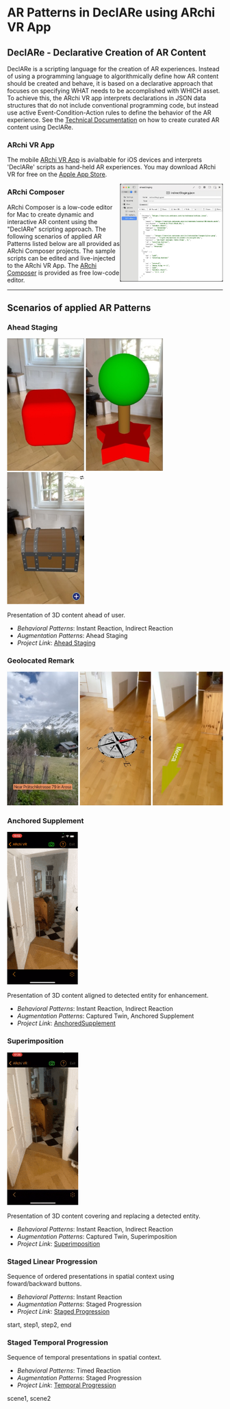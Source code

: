 # AR Patterns in DeclARe using ARchi VR App

## DeclARe - Declarative Creation of AR Content 

DeclARe is a scripting language for the creation of AR experiences. Instead of using a programming language to algorithmically define how AR content should be created and behave, it is based on a declarative approach that focuses on specifying WHAT needs to be accomplished with WHICH asset. To achieve this, the ARchi VR app interprets declarations in JSON data structures that do not include conventional programming code, but instead use active Event-Condition-Action rules to define the behavior of the AR experience. See the [Technical Documentation](https://service.metason.net/ar/docu/) on how to create curated AR content using DeclARe.

### ARchi VR App
The mobile [ARchi VR App](https://archi.metason.net) is avialbable for iOS devices and interprets 'DeclARe' scripts as hand-held AR experiences. You may download ARchi VR for free on the [Apple App Store](https://itunes.apple.com/ch/app/archi-vr/id1317896781?mt=8).

<img src="screens/composer.jpg" width="240" align="right">

### ARchi Composer

ARchi Composer is a low-code editor for Mac to create dynamic and interactive AR content using the "DeclARe" scripting approach.
The following scenarios of applied AR Patterns listed below are all provided as ARchi Composer projects. The sample scripts can be edited and live-injected to the ARchi VR App. The [ARchi Composer](https://service.metason.net/ar/docu/#archi-composer) is provided as free low-code editor. 

---

## Scenarios of applied AR Patterns


### Ahead Staging

<img src="AheadStaging/docs/images/screen1.jpg" width="180">
<img src="AheadStaging/docs/images/screen2.jpg" width="180">
<img src="AheadStaging/docs/images/screen3.jpg" width="180">

<!-- <img src="AheadStaging/docs/images/screens.png" height="312"> -->

Presentation of 3D content ahead of user.

* _Behavioral Patterns_: Instant Reaction, Indirect Reaction
* _Augmentation Patterns_: Ahead Staging
* _Project Link_: [Ahead Staging](AheadStaging)


### Geolocated Remark

<img src="GeolocatedRemark/docs/images/screens.png" height="312">


### Anchored Supplement

![supvid](screens/supplement.gif)

Presentation of 3D content aligned to detected entity for enhancement.

* _Behavioral Patterns_: Instant Reaction, Indirect Reaction
* _Augmentation Patterns_: Captured Twin, Anchored Supplement
* _Project Link_: [AnchoredSupplement](AnchoredSupplement)


### Superimposition

![subvid](screens/substitute.gif)

Presentation of 3D content covering and replacing a detected entity.

* _Behavioral Patterns_: Instant Reaction, Indirect Reaction
* _Augmentation Patterns_: Captured Twin, Superimposition
* _Project Link_: [Superimposition](Superimposition)


### Staged Linear Progression

Sequence of ordered presentations in spatial context using foward/backward buttons.

* _Behavioral Patterns_: Instant Reaction
* _Augmentation Patterns_: Staged Progression
* _Project Link_: [Staged Progression](StagedProgression)

start, step1, step2, end

### Staged Temporal Progression

Sequence of temporal presentations in spatial context.

* _Behavioral Patterns_: Timed Reaction
* _Augmentation Patterns_: Staged Progression
* _Project Link_: [Temporal Progression](TemporalProgression)

scene1, scene2 

<!-- 

### Geolocated Remark
Overlay: "You are near XXX in TOWN"
Overlay: "and you are indoor/outdoor"

Cardinal direction to North
Navigation towards Mecca

### Interactive Non-linear Progression?
Dialog
start step1, step2A, step2B, step3


-->